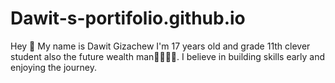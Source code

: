 # Dawit-s-portifolio.github.io
Hey 👋 My name is Dawit Gizachew I'm 17 years old and grade 11th clever student also the future wealth man🤑🤑💵💸. I believe in building skills early and enjoying the journey.
